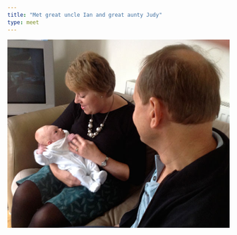 ```yaml
---
title: "Met great uncle Ian and great aunty Judy"
type: meet
---
```


![Ian and Judy](img/photos/2013-10-20-ian-judy.jpg)